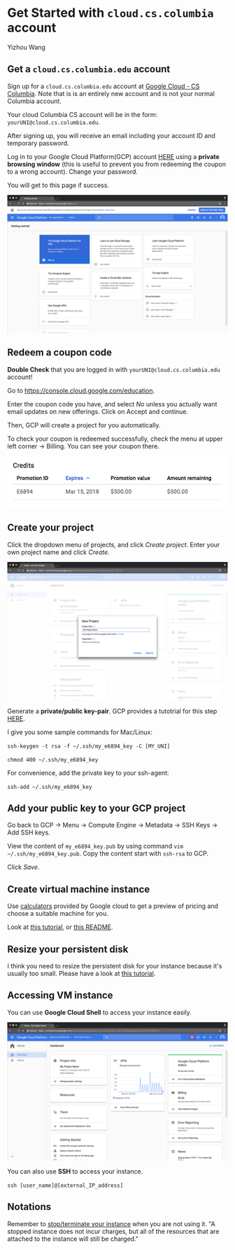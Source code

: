 # Get Started with `cloud.cs.columbia` account

Yizhou Wang

## Get a `cloud.cs.columbia.edu` account

Sign up for a `cloud.cs.columbia.edu` account at [Google Cloud - CS Columbia](https://www.cs.columbia.edu/auth/cloud). Note that is is an entirely new account and is not your normal Columbia account. 

Your cloud Columbia CS account will be in the form: `yourUNI@cloud.cs.columbia.edu`. 

After signing up, you will receive an email including your account ID and temporary password. 

Log in to your Google Cloud Platform(GCP) account [HERE](https://console.cloud.google.com/) using a **private browsing window** (this is useful to prevent you from redeeming the coupon to a wrong account). Change your password. 

You will get to this page if success. 

![GCP Start](https://github.com/llcao/cu17/blob/master/install_googlecloud/img/gcp_start.png)

## Redeem a coupon code

**Double Check** that you are logged in with `yourUNI@cloud.cs.columbia.edu` account!

Go to https://console.cloud.google.com/education. 

Enter the coupon code you have, and select *No* unless you actually want email updates on new offerings. Click on Accept and continue.

Then, GCP will create a project for you automatically.

To check your coupon is redeemed successfully, check the menu at upper left corner -> Billing. You can see your coupon there.

![coupon](https://github.com/llcao/cu17/blob/master/install_googlecloud/img/coupon.png)

## Create your project

Click the dropdown menu of projects, and click *Create project*. Enter your own project name and click *Create*.

![new project](https://github.com/llcao/cu17/blob/master/install_googlecloud/img/new_project_1.png)

Generate a **private/public key-pair**. GCP provides a tutotrial for this step [HERE](https://cloud.google.com/compute/docs/instances/adding-removing-ssh-keys#createsshkeys).

I give you some sample commands for Mac/Linux:

``ssh-keygen -t rsa -f ~/.ssh/my_e6894_key -C [MY_UNI]``

``chmod 400 ~/.ssh/my_e6894_key``

For convenience, add the private key to your ssh-agent:

``ssh-add ~/.ssh/my_e6894_key``

## Add your public key to your GCP project

Go back to GCP -> Menu -> Compute Engine -> Metadata -> SSH Keys -> Add SSH keys.

View the content of `my_e6894_key.pub` by using command `vim ~/.ssh/my_e6894_key.pub`. Copy the content start with `ssh-rsa` to GCP. 

Click *Save*.

## Create virtual machine instance

Use [calculators](https://cloud.google.com/pricing/calculators) provided by Google cloud to get a preview of pricing and choose a suitable machine for you.

Look at [this tutorial](https://cloud.google.com/compute/docs/gpus/add-gpus), or [this README](https://github.com/llcao/cu17/blob/master/install_googlecloud/install_gcloud.md).

## Resize your persistent disk

I think you need to resize the persistent disk for your instance because it's usually too small. Please have a look at [this tutorial](https://cloud.google.com/compute/docs/disks/add-persistent-disk).

## Accessing VM instance

You can use **Google Cloud Shell** to access your instance easily.

![gshell](https://github.com/llcao/cu17/blob/master/install_googlecloud/img/gshell.png)

You can also use **SSH** to access your instance.

`ssh [user_name]@[external_IP_address]`

## Notations

Remember to [stop/terminate your instance](https://cloud.google.com/compute/docs/instances/stopping-or-deleting-an-instance) when you are not using it. "A stopped instance does not incur charges, but all of the resources that are attached to the instance will still be charged." 
